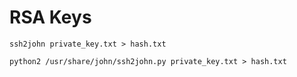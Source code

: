 # RSA Keys

```
ssh2john private_key.txt > hash.txt

python2 /usr/share/john/ssh2john.py private_key.txt > hash.txt
```
